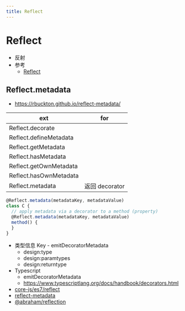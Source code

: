 ```yaml
---
title: Reflect
---
```


# Reflect

- 反射
- 参考
  - [Reflect](https://developer.mozilla.org/en-US/docs/Web/JavaScript/Reference/Global_Objects/Reflect)

## Reflect.metadata

- https://rbuckton.github.io/reflect-metadata/

| ext                    | for |
| ---------------------- | --- |
| Reflect.decorate       |
| Reflect.defineMetadata |
| Reflect.getMetadata    |
| Reflect.hasMetadata    |
| Reflect.getOwnMetadata |
| Reflect.hasOwnMetadata |
| Reflect.metadata       | 返回 decorator


```ts
@Reflect.metadata(metadataKey, metadataValue)
class C {
  // apply metadata via a decorator to a method (property)
  @Reflect.metadata(metadataKey, metadataValue)
  method() {
  }
}
```

- 类型信息 Key - emitDecoratorMetadata
  - design:type
  - design:paramtypes
  - design:returntype
- Typescript
  - emitDecoratorMetadata
  - https://www.typescriptlang.org/docs/handbook/decorators.html
- [core-js/es7/reflect](https://github.com/zloirock/core-js/tree/master/packages/core-js/es/reflect)
- [reflect-metadata](https://github.com/rbuckton/reflect-metadata)
- [@abraham/reflection](https://github.com/abraham/reflection)
